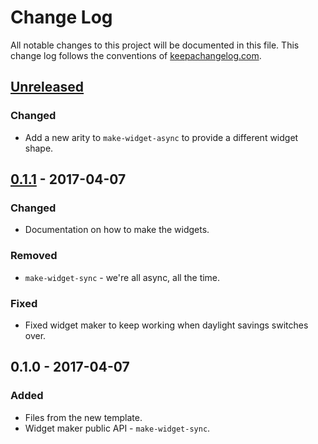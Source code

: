 # Change Log
All notable changes to this project will be documented in this file. This change log follows the conventions of [keepachangelog.com](http://keepachangelog.com/).

## [Unreleased]
### Changed
- Add a new arity to `make-widget-async` to provide a different widget shape.

## [0.1.1] - 2017-04-07
### Changed
- Documentation on how to make the widgets.

### Removed
- `make-widget-sync` - we're all async, all the time.

### Fixed
- Fixed widget maker to keep working when daylight savings switches over.

## 0.1.0 - 2017-04-07
### Added
- Files from the new template.
- Widget maker public API - `make-widget-sync`.

[Unreleased]: https://github.com/your-name/ming/compare/0.1.1...HEAD
[0.1.1]: https://github.com/your-name/ming/compare/0.1.0...0.1.1
